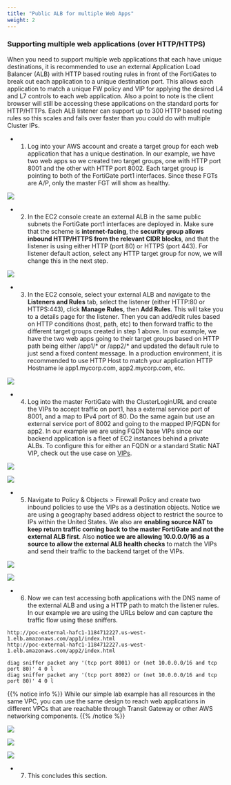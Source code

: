 ```yaml
---
title: "Public ALB for multiple Web Apps"
weight: 2
---
```



### Supporting multiple web applications (over HTTP/HTTPS)

When you need to support multiple web applications that each have unique destinations, it is recommended to use an external Application Load Balancer (ALB) with HTTP based routing rules in front of the FortiGates to break out each application to a unique destination port.  This allows each application to match a unique FW policy and VIP for applying the desired L4 and L7 controls to each web application.  Also a point to note is the client browser will still be accessing these applications on the standard ports for HTTP/HTTPs.  Each ALB listener can support up to 300 HTTP based routing rules so this scales and fails over faster than you could do with multiple Cluster IPs.


- 1. Log into your AWS account and create a target group for each web application that has a unique destination.  In our example, we have two web apps so we created two target groups, one with HTTP port 8001 and the other with HTTP port 8002.  Each target group is pointing to both of the FortiGate port1 interfaces.  Since these FGTs are A/P, only the master FGT will show as healthy.

![](image-uc2-1.png)

- 2. In the EC2 console create an external ALB in the same public subnets the FortiGate port1 interfaces are deployed in.  Make sure that the scheme is **internet-facing**, the **security group allows inbound HTTP/HTTPS from the relevant CIDR blocks**, and that the listener is using either HTTP (port 80) or HTTPS (port 443).  For listener default action, select any HTTP target group for now, we will change this in the next step.

![](image-uc2-2.png)

- 3. In the EC2 console, select your external ALB and navigate to the **Listeners and Rules** tab, select the listener (either HTTP:80 or HTTPS:443), click **Manage Rules**, then **Add Rules**.  This will take you to a details page for the listener.  Then you can add/edit rules based on HTTP conditions (host, path, etc) to then forward traffic to the different target groups created in step 1 above.  In our example, we have the two web apps going to their target groups based on HTTP path being either /app1/* or /app2/* and updated the default rule to just send a fixed content message.  In a production environment, it is recommended to use HTTP Host to match your application HTTP Hostname ie app1.mycorp.com, app2.mycorp.com, etc.

![](image-uc2-3.png)

- 4. Log into the master FortiGate with the ClusterLoginURL and create the VIPs to accept traffic on port1, has a external service port of 8001, and a map to IPv4 port of 80.  Do the same again but use an external service port of 8002 and going to the mapped IP/FQDN for app2.  In our example we are using FQDN base VIPs since our backend application is a fleet of EC2 instances behind a private ALBs.  To configure this for either an FQDN or a standard Static NAT VIP, check out the use case on [VIPs](71_usecase1.html).

![](image-uc2-4a.png)

![](image-uc2-4b.png)

- 5. Navigate to Policy & Objects > Firewall Policy and create two inbound policies to use the VIPs as a destination objects.  Notice we are using a geography based address object to restrict the source to IPs within the United States.  We also are **enabling source NAT to keep return traffic coming back to the master FortiGate and not the external ALB first**.  Also **notice we are allowing 10.0.0.0/16 as a source to allow the external ALB health checks** to match the VIPs and send their traffic to the backend target of the VIPs.  

![](image-uc2-5a.png)

![](image-uc2-5b.png)

- 6. Now we can test accessing both applications with the DNS name of the external ALB and using a HTTP path to match the listener rules.  In our example we are using the URLs below and can capture the traffic flow using these sniffers.

```
http://poc-external-hafc1-1184712227.us-west-1.elb.amazonaws.com/app1/index.html
http://poc-external-hafc1-1184712227.us-west-1.elb.amazonaws.com/app2/index.html
```

```
diag sniffer packet any '(tcp port 8001) or (net 10.0.0.0/16 and tcp port 80)' 4 0 l
diag sniffer packet any '(tcp port 8002) or (net 10.0.0.0/16 and tcp port 80)' 4 0 l
```

{{% notice info %}}
While our simple lab example has all resources in the same VPC, you can use the same design to reach web applications in different VPCs that are reachable through Transit Gateway or other AWS networking components.
{{% /notice %}}

![](image-uc2-6a.png)

![](image-uc2-6b.png)

![](image-uc2-6c.png)

- 7.  This concludes this section.

